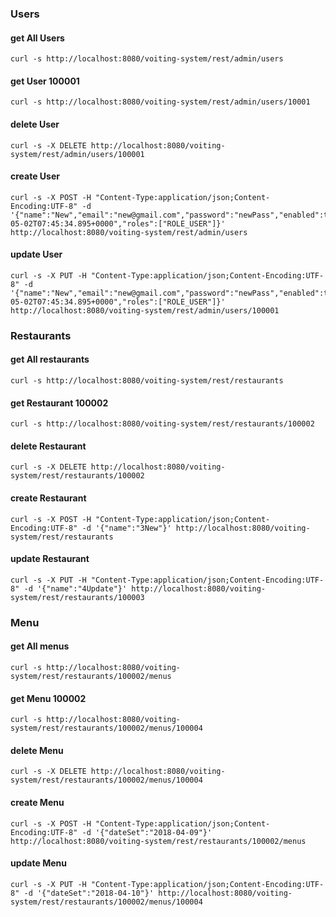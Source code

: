 ### Users

#### get All Users
    curl -s http://localhost:8080/voiting-system/rest/admin/users

#### get User 100001
    curl -s http://localhost:8080/voiting-system/rest/admin/users/10001

#### delete User
    curl -s -X DELETE http://localhost:8080/voiting-system/rest/admin/users/100001

#### create User
    curl -s -X POST -H "Content-Type:application/json;Content-Encoding:UTF-8" -d '{"name":"New","email":"new@gmail.com","password":"newPass","enabled":true,"registered":"2018-05-02T07:45:34.895+0000","roles":["ROLE_USER"]}' http://localhost:8080/voiting-system/rest/admin/users

#### update User
    curl -s -X PUT -H "Content-Type:application/json;Content-Encoding:UTF-8" -d '{"name":"New","email":"new@gmail.com","password":"newPass","enabled":true,"registered":"2018-05-02T07:45:34.895+0000","roles":["ROLE_USER"]}' http://localhost:8080/voiting-system/rest/admin/users/100001


### Restaurants

#### get All restaurants
    curl -s http://localhost:8080/voiting-system/rest/restaurants

#### get Restaurant 100002
    curl -s http://localhost:8080/voiting-system/rest/restaurants/100002

#### delete Restaurant
    curl -s -X DELETE http://localhost:8080/voiting-system/rest/restaurants/100002

#### create Restaurant
    curl -s -X POST -H "Content-Type:application/json;Content-Encoding:UTF-8" -d '{"name":"3New"}' http://localhost:8080/voiting-system/rest/restaurants

#### update Restaurant
    curl -s -X PUT -H "Content-Type:application/json;Content-Encoding:UTF-8" -d '{"name":"4Update"}' http://localhost:8080/voiting-system/rest/restaurants/100003



### Menu

#### get All menus
    curl -s http://localhost:8080/voiting-system/rest/restaurants/100002/menus

#### get Menu 100002
    curl -s http://localhost:8080/voiting-system/rest/restaurants/100002/menus/100004

#### delete Menu
    curl -s -X DELETE http://localhost:8080/voiting-system/rest/restaurants/100002/menus/100004

#### create Menu
    curl -s -X POST -H "Content-Type:application/json;Content-Encoding:UTF-8" -d '{"dateSet":"2018-04-09"}' http://localhost:8080/voiting-system/rest/restaurants/100002/menus

#### update Menu
    curl -s -X PUT -H "Content-Type:application/json;Content-Encoding:UTF-8" -d '{"dateSet":"2018-04-10"}' http://localhost:8080/voiting-system/rest/restaurants/100002/menus/100004

